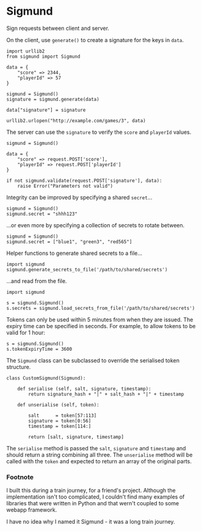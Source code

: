 # Sigmund

Sign requests between client and server.

On the client, use `generate()` to create a signature for the keys in `data`.

    import urllib2
    from sigmund import Sigmund

    data = {
        "score" => 2344,
        "playerId" => 57
    }

    sigmund = Sigmund()
    signature = sigmund.generate(data)

    data["signature"] = signature

    urllib2.urlopen("http://example.com/games/3", data)

The server can use the `signature` to verify the `score` and `playerId` values.

    sigmund = Sigmund()

    data = {
        "score" => request.POST['score'],
        "playerId" => request.POST['playerId']
    }

    if not sigmund.validate(request.POST['signature'], data):
        raise Error("Parameters not valid")


Integrity can be improved by specifying a shared `secret`...

    sigmund = Sigmund()
    sigmund.secret = "shhh123"

...or even more by specifying a collection of secrets to rotate between.


    sigmund = Sigmund()
    sigmund.secret = ["blue1", "green3", "red565"]

Helper functions to generate shared secrets to a file...

    import sigmund
    sigmund.generate_secrets_to_file('/path/to/shared/secrets')

...and read from the file.

    import sigmund

    s = sigmund.Sigmund()
    s.secrets = sigmund.load_secrets_from_file('/path/to/shared/secrets')

Tokens can only be used within 5 minutes from when they are issued. The expiry time can be specified in seconds. For example, to allow tokens to be valid for 1 hour:

    s = sigmund.Sigmund()
    s.tokenExpiryTime = 3600

The `Sigmund` class can be subclassed to override the serialised token structure.

    class CustomSigmund(Sigmund):

        def serialise (self, salt, signature, timestamp):
            return signature_hash + "|" + salt_hash + "|" + timestamp

        def unserialise (self, token):

            salt      = token[57:113]
            signature = token[0:56]
            timestamp = token[114:]

            return [salt, signature, timestamp]

The `serialise` method is passed the `salt`, `signature` and `timestamp` and should return a string combining all three. The `unserialise` method will be called with the `token` and expected to return an array of the original parts.

### Footnote

I built this during a train journey, for a friend's project. Although the implementation isn't too complicated, I couldn't find many examples of libraries that were written in Python and that wern't coupled to some webapp framework.

I have no idea why I named it Sigmund - it was a long train journey.